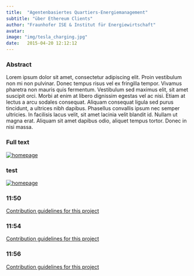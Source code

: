 ```yaml
---
title:  "Agentenbasiertes Quartiers-Energiemanagement"
subtitle: "über Ethereum Clients"
author: "Fraunhofer ISE & Institut für Energiewirtschaft" 
avatar:
image: "img/tesla_charging.jpg"
date:   2015-04-20 12:12:12
---
```


### Abstract
Lorem ipsum dolor sit amet, consectetur adipiscing elit. Proin vestibulum non mi non pulvinar. Donec tempus risus vel ex fringilla tempor. Vivamus pharetra non mauris quis fermentum. Vestibulum sed maximus elit, sit amet suscipit orci. Morbi at enim at libero dignissim egestas vel ac nisi. Etiam at lectus a arcu sodales consequat. Aliquam consequat ligula sed purus tincidunt, a ultrices nibh dapibus. Phasellus convallis ipsum nec semper ultricies. In facilisis lacus velit, sit amet lacinia velit blandit id. Nullam ut magna erat. Aliquam sit amet dapibus odio, aliquet tempus tortor. Donec in nisi massa.

### Full text

[![homepage][1]][2]

[1]:  http://commonmark.org/help/images/favicon.png
[2]:  http://commonmark.org "Redirect to homepage"

### test

[![homepage][1]][2]

[1]:  img/VDE_ETG.pdf
[2]:  https://www.researchgate.net/publication/332834848_Agent-and_Blockchain-based_Energy_Management_System_for_Multifamily_Housing "Redirect to homepage"

### 11:50
[Contribution guidelines for this project](img/b.jpg)

### 11:54
[Contribution guidelines for this project](../img/b.jpg)

### 11:56
[Contribution guidelines for this project](../img/b.jpg)

